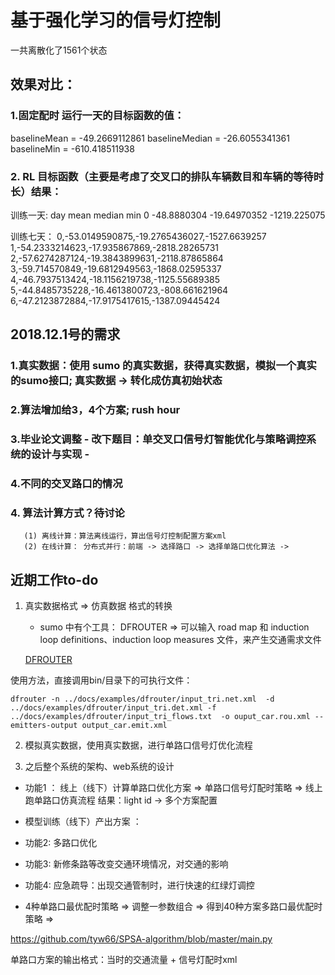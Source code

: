 # 基于强化学习的信号灯控制

一共离散化了1561个状态

## 效果对比：

### 1.固定配时 运行一天的目标函数的值：

baselineMean =  -49.2669112861
baselineMedian =  -26.6055341361
baselineMin =  -610.418511938


### 2. RL 目标函数（主要是考虑了交叉口的排队车辆数目和车辆的等待时长）结果： 
训练一天:
day	 mean	        median	        min
  0	 -48.8880304	-19.64970352	-1219.225075

训练七天：
0,-53.0149590875,-19.2765436027,-1527.6639257
1,-54.2333214623,-17.935867869,-2818.28265731
2,-57.6274287124,-19.3843899631,-2118.87865864
3,-59.714570849,-19.6812949563,-1868.02595337
4,-46.7937513424,-18.1156219738,-1125.55689385
5,-44.8485735228,-16.4613800723,-808.661621964
6,-47.2123872884,-17.9175417615,-1387.09445424



## 2018.12.1号的需求
### 1.真实数据：使用 sumo 的真实数据，获得真实数据，模拟一个真实的sumo接口; 真实数据 -> 转化成仿真初始状态
### 2.算法增加给3，4个方案; rush hour 
### 3.毕业论文调整 - 改下题目：单交叉口信号灯智能优化与策略调控系统的设计与实现 - 
### 4.不同的交叉路口的情况
### 4. 算法计算方式？待讨论
       (1) 离线计算：算法离线运行，算出信号灯控制配置方案xml
       (2) 在线计算： 分布式并行：前端 -> 选择路口 -> 选择单路口优化算法 -> 




## 近期工作to-do
1. 真实数据格式 => 仿真数据 格式的转换
   - sumo 中有个工具： DFROUTER => 可以输入 road map 和 induction loop definitions、induction loop measures 文件，来产生交通需求文件 

   [DFROUTER](http://sumo.sourceforge.net/userdoc/Demand/Routes_from_Observation_Points.html)
  
  使用方法，直接调用bin/目录下的可执行文件：
  ```
  dfrouter -n ../docs/examples/dfrouter/input_tri.net.xml  -d ../docs/examples/dfrouter/input_tri.det.xml -f ../docs/examples/dfrouter/input_tri_flows.txt  -o ouput_car.rou.xml --emitters-output output_car.emit.xml
  ```


2. 模拟真实数据，使用真实数据，进行单路口信号灯优化流程


3. 之后整个系统的架构、web系统的设计
  - 功能1 ： 线上（线下）计算单路口优化方案 => 单路口信号灯配时策略 => 线上跑单路口仿真流程 
     结果：light id -> 多个方案配置
  
  - 模型训练（线下）产出方案 ：

  - 功能2: 多路口优化

  - 功能3: 新修条路等改变交通环境情况，对交通的影响

  - 功能4: 应急疏导：出现交通管制时，进行快速的红绿灯调控
  
  - 4种单路口最优配时策略 => 调整一参数组合 => 得到40种方案多路口最优配时策略 => 





https://github.com/tyw66/SPSA-algorithm/blob/master/main.py


单路口方案的输出格式：当时的交通流量 + 信号灯配时xml 